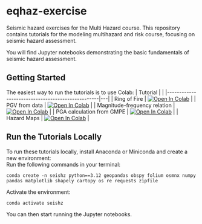 # eqhaz-exercise
Seismic hazard exercises for the Multi Hazard course.
This repository contains tutorials for the modeling multihazard and risk course, focusing on seismic hazard assessment.

You will find Jupyter notebooks demonstrating the basic fundamentals of seismic hazard assessment.

## Getting Started

The easiest way to run the tutorials is to use Colab:
| Tutorial                                         |  |
|--------------------------------------------------|---|
| Ring of Fire                          | [![Open In Colab](https://colab.research.google.com/assets/colab-badge.svg)](https://colab.research.google.com/github/FadelI/eqhaz-exercise/blob/main/00_ring_of_fire.ipynb) |
| PGV from data                         | [![Open In Colab](https://colab.research.google.com/assets/colab-badge.svg)](https://colab.research.google.com/github/FadelI/eqhaz-exercise/blob/main/02_pgv_data.ipynb) |
| Magnitude-frequency relation          | [![Open In Colab](https://colab.research.google.com/assets/colab-badge.svg)](https://colab.research.google.com/github/FadelI/cophil-eq/blob/main/tutorials/tut02_okada.ipynb) |
| PGA calculation from GMPE             | [![Open In Colab](https://colab.research.google.com/assets/colab-badge.svg)](https://colab.research.google.com/github/FadelI/cophil-eq/blob/main/tutorials/tut02_okada.ipynb) |
| Hazard Maps                           | [![Open In Colab](https://colab.research.google.com/assets/colab-badge.svg)](https://colab.research.google.com/github/FadelI/cophil-eq/blob/main/tutorials/tut02_okada.ipynb) |

## Run the Tutorials Locally

To run these tutorials locally, install Anaconda or Miniconda and create a new environment:<br>
Run the following commands in your terminal:<br>

`conda create -n seishz python==3.12 geopandas obspy folium osmnx numpy pandas matplotlib shapely cartopy os re requests zipfile`

Activate the environment:<br>

`conda activate seishz`

You can then start running the Jupyter notebooks.
